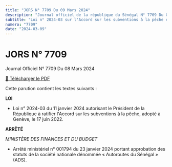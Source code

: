 ```yaml
---
title: "JORS N° 7709 Du 09 Mars 2024"
description: "Journal officiel de la république du Sénégal N° 7709 Du 09 Mars 2024"
subtitle: "Loi n° 2024-03 sur l'Accord sur les subventions à la pêche et Arrêté ministériel n° 001794 portant sur les statuts de la société Autoroutes du Sénégal (ADS)"
numero: "7709"
date: "2024-03-09"
---
```


# JORS N° 7709

Journal Officiel N° 7709 Du 08 Mars 2024

<a href="/pdf/jors/JO-7709-du-09-mars-2024.pdf" target="_blank">📄 Télécharger le PDF</a>

Cette parution contient les textes suivants :

**LOI**

- Loi n° 2024-03 du 11 janvier 2024 autorisant le Président de la République à ratifier l'Accord sur les subventions à la pêche, adopté à Genève, le 17 juin 2022.

**ARRÊTÉ**

_MINISTÈRE DES FINANCES ET DU BUDGET_

- Arrêté ministériel n° 001794 du 23 janvier 2024 portant approbation des statuts de la société nationale dénommée « Autoroutes du Sénégal » (ADS).
